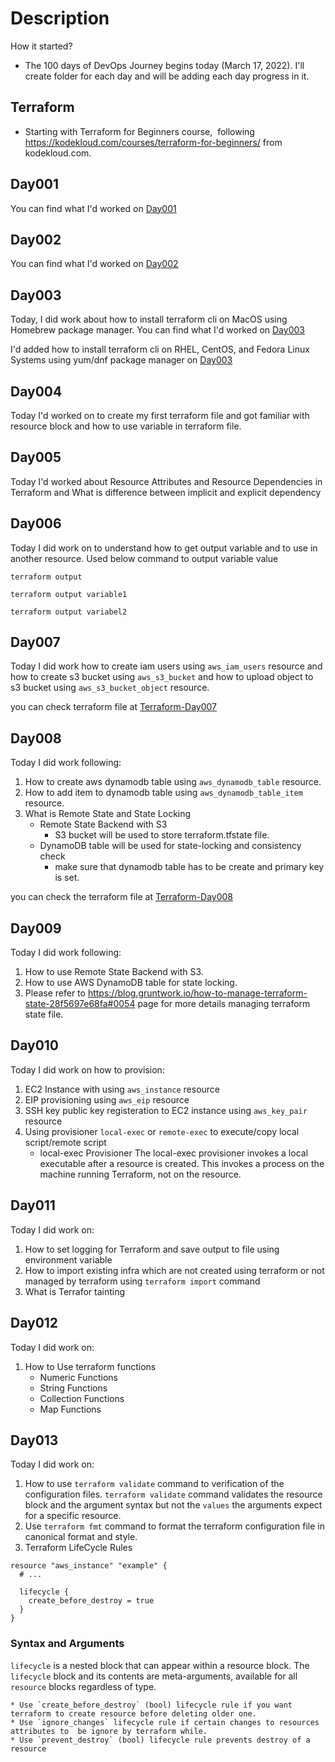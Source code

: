 # Description
How it started?
- The 100 days of DevOps Journey begins today (March 17, 2022). I'll create folder for each day and will be adding each day progress in it.

## Terraform

- Starting with Terraform for Beginners course,  following https://kodekloud.com/courses/terraform-for-beginners/ from kodekloud.com. 

## Day001

You can find what I'd worked on [Day001](Terraform-Day001/)

## Day002

You can find what I'd worked on [Day002](Terraform-Day002/)

## Day003

Today, I did work about how to install terraform cli on MacOS using Homebrew package manager. You can find what I'd worked on [Day003](Terraform-Day003/)

I'd added how to install terraform cli on RHEL, CentOS, and Fedora Linux Systems using yum/dnf package manager on [Day003](Terraform-Day003)

## Day004

Today I'd worked on to create my first terraform file and got familiar with resource block and how to use variable in terraform file.

## Day005

Today I'd worked about Resource Attributes and Resource Dependencies in Terraform and What is difference between implicit and explicit dependency

## Day006

Today I did work on to understand how to get output variable and to use in another resource. Used below command to output variable value

```
terraform output
```

```
terraform output variable1
```

```
terraform output variabel2
```

## Day007

Today I did work how to create iam users using `aws_iam_users` resource and how to create s3 bucket using `aws_s3_bucket` and how to upload object to s3 bucket using `aws_s3_bucket_object` resource.

you can check terraform file at [Terraform-Day007](Terraform-Day007/)

## Day008

Today I did work following:
1. How to create aws dynamodb table using `aws_dynamodb_table` resource.
2. How to add item to dynamodb table using `aws_dynamodb_table_item` resource.
3. What is Remote State and State Locking
    * Remote State Backend with S3
        * S3 bucket will be used to store terraform.tfstate file.
    * DynamoDB table will be used for state-locking and consistency check
        * make sure that dynamodb table has to be create and primary key is set.
    

you can check the terraform file at [Terraform-Day008](Terraform-Day008/)

## Day009

Today I did work following:
1. How to use Remote State Backend with S3.
2. How to use AWS DynamoDB table for state locking.
3. Please refer to https://blog.gruntwork.io/how-to-manage-terraform-state-28f5697e68fa#0054 page for more details managing terraform state file.

## Day010

Today I did work on how to provision:
1. EC2 Instance with using `aws_instance` resource
2. EIP provisioning using `aws_eip` resource
3. SSH key public key registeration to EC2 instance using `aws_key_pair` resource
4. Using provisioner `local-exec` or `remote-exec` to execute/copy local script/remote script
    * local-exec Provisioner
        The local-exec provisioner invokes a local executable after a resource is created. This invokes a process on the machine running Terraform, not on the resource.

## Day011
Today I did work on:
1. How to set logging for Terraform and save output to file using environment variable
2. How to import existing infra which are not created using terraform or not managed by terraform using `terraform import` command
3. What is Terrafor tainting

## Day012
Today I did work on:
1. How to Use terraform functions
    * Numeric Functions
    * String Functions
    * Collection Functions
    * Map Functions

## Day013

Today I did work on:
1. How to use `terraform validate` command to verification of the  configuration files. `terraform validate` command validates the resource block and the argument syntax but not the `values` the arguments expect for a specific resource.
2. Use `terraform fmt` command to format the terraform configuration file in canonical format and style.
3. Terraform LifeCycle Rules

```
resource "aws_instance" "example" {
  # ...

  lifecycle {
    create_before_destroy = true
  }
}
```
### Syntax and Arguments
`lifecycle` is a nested block that can appear within a resource block. The `lifecycle` block and its contents are meta-arguments, available for all `resource` blocks regardless of type.

    * Use `create_before_destroy` (bool) lifecycle rule if you want terraform to create resource before deleting older one.
    * Use `ignore_changes` lifecycle rule if certain changes to resources attributes to  be ignore by terraform while.
    * Use `prevent_destroy` (bool) lifecycle rule prevents destroy of a resource
